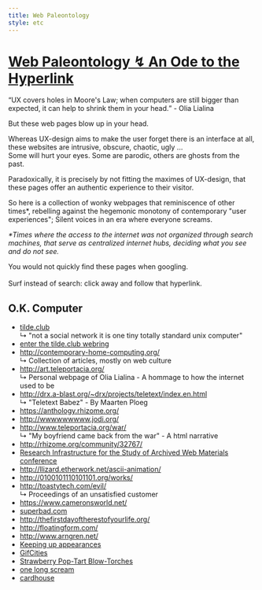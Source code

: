 ```yaml
---
title: Web Paleontology
style: etc
---
```

<h1><u> Web Paleontology &#8623  An Ode to the Hyperlink </u></h1>

<p><q>UX covers holes in Moore's Law; when computers are still bigger than expected, it can help to shrink them in your head.</q> - Olia Lialina <br></p>

<p>
But these web pages blow up in your head.
</p>

<p>
Whereas UX-design aims to make the user forget there is an interface at all, these websites are intrusive, obscure, chaotic, ugly ... <br>
Some will hurt your eyes. Some are parodic, others are ghosts from the past. 
</p>
<p>
Paradoxically, it is precisely by not fitting the maximes of UX-design, that these pages offer an authentic experience to their visitor.
</p>

<p>
<!--What is the significance of home pages?<br>-->
So here is a collection of wonky webpages that reminiscence of other times*, rebelling against the hegemonic monotony of contemporary "user experiences"; Silent voices in an era where everyone screams.<br>

<p>
<i>*Times where the access to the internet was not organized through search machines, that serve as centralized internet hubs, deciding what you see and do not see.<br></i>
</p>

You would not quickly find these pages when googling. <br>
<br>
Surf instead of search: click away and follow that hyperlink.
</p>

<h2> O.K. Computer </h2>

<ul>
	<li> <a href="http://tilde.club"> tilde.club </a> </li>
		&#8627 "not a social network it is one tiny totally standard unix computer"
	<li> <a href="http://tilde.club/~harper/link.html?action=random" target="_blank">enter the tilde.club webring</a> </li>
	<li> <a href="http://contemporary-home-computing.org/" target="_blank"> http://contemporary-home-computing.org/</a></li>
		&#8627 Collection of articles, mostly on web culture
	<li> <a href=" http://art.teleportacia.org/ " target="_blank"> http://art.teleportacia.org/ </a></li>
		&#8627 Personal webpage of Olia Lialina - A hommage to how the internet used to be
	<li> <a href=" http://drx.a-blast.org/~drx/projects/teletext/index.en.html " target="_blank"> http://drx.a-blast.org/~drx/projects/teletext/index.en.html </a></li>
		&#8627 "Teletext Babez" - By Maarten Ploeg
	<li> <a href=" https://anthology.rhizome.org/ " target="_blank"> https://anthology.rhizome.org/ </a></li>
	<li> <a href=" http://wwwwwwwww.jodi.org/ " target="_blank"> http://wwwwwwwww.jodi.org/ </a></li>
	<li> <a href=" http://www.teleportacia.org/war/ " target="_blank"> http://www.teleportacia.org/war/ </a></li>
		&#8627 "My boyfriend came back from the war" - A html narrative
	<li> <a href=" http://rhizome.org/community/32767/ " target="_blank"> http://rhizome.org/community/32767/ </a></li>
	<li> <a href=" http://thewebthatwas.net/ " target="_blank"> Research Infrastructure for the Study of Archived Web Materials conference </a></li>
	<li> <a href=" http://llizard.etherwork.net/ascii-animation/ " target="_blank"> http://llizard.etherwork.net/ascii-animation/ </a></li>
	<li> <a href=" http://0100101110101101.org/works/ " target="_blank"> http://0100101110101101.org/works/ </a></li>
	<li> <a href=" http://toastytech.com/evil/ " target="_blank"> http://toastytech.com/evil/ </a></li>
		&#8627 Proceedings of an unsatisfied customer
	<li> <a href=" https://www.cameronsworld.net/ " target="_blank"> https://www.cameronsworld.net/ </a></li>
	<li> <a href=" http://superbad.com " target="_blank"> superbad.com </a></li>
	<li> <a href=" http://thefirstdayoftherestofyourlife.org/ " target="_blank"> http://thefirstdayoftherestofyourlife.org/ </a></li>
	<li> <a href=" http://floatingform.com/ " target="_blank"> http://floatingform.com/ </a></li>
	<li> <a href=" http://www.arngren.net/ " target="_blank"> http://www.arngren.net/ </a></li>
	<li> <a href=" http://webenact.rhizome.org/keeping-up-appearances/20151029152713/http://blacknetart.com/keepingupappearances.html" target="_blank"> Keeping up appearances </a></li>
	<li> <a href="https://gifcities.org/" target="_blank"> GifCities </a></li>
	<li> <a href="http://www.pmichaud.com/toast/" target="_blank"> Strawberry Pop-Tart Blow-Torches </a></li>
	<li> <a href="http://onelongscream.com/" target="_blank"> one long scream </a></li>
	<li> <a href="http://cardhouse.com/home.htm" target="_blank"> cardhouse </a></li>
</ul>
